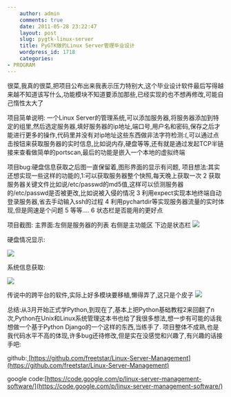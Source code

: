 ```yaml
---
    author: admin
    comments: true
    date: 2011-05-28 23:22:47
    layout: post
    slug: pygtk-linux-server
    title: PyGTK做的Linux Server管理毕业设计
    wordpress_id: 1718
    categories:
- PROGRAM
---
```


很菜,我真的很菜,把项目公布出来我表示压力特别大,这个毕业设计软件最后写得越来越不知道该写什么,功能模块不知道要添加那些,已经实现的也不想再修改,可能自己惰性太大了

项目简单说明: 一个Linux Server的管理系统,可以添加服务器,将服务器添加到特定的组里,然后选定服务器,填好服务器的ip地址,端口号,用户名和密码,保存之后才能进行更多的操作,代码里并没有对ip地址这些东西做非法字符检测:(,可以通过点击按钮来获取服务器的实时信息,比如说内存,硬盘等等,还有就是通过发起TCP半链接来查看做简单的portscan,最后的功能是嵌入一个本地的虚拟终端

项目bug:硬盘信息获取之后图一直保留着,图形界面的显示有问题, 项目想法:其实还想实现一些这样的功能的,1:可以获取服务器整个快照,每天晚上获取一次 2 获取服务器关键文件比如说/etc/passwd的md5值,这样可以侦测服务器的/etc/passwd是否被更改,比如说被入侵的情况 3 利用expect实现本地终端自动登录服务器,省去手动输入ssh的过程 4 利用pychartdir等实现服务器流量的实时体现,但是网速是个问题 5 等等.... 6 状态栏是否能用的更好点

项目截图:     主界面:左侧是服务器的列表 右侧是主功能区 下边是状态栏     ![](http://i.imgur.com/xKLql.png)

硬盘情况显示:

![](http://i.imgur.com/kUCpV.png)

系统信息获取:

![](http://i.imgur.com/ryxYL.png)

传说中的跨平台的软件,实际上好多模块要移植,懒得弄了,这只是个皮子    ![](http://i.imgur.com/fZpAa.png)

总结:从3月开始正式学Python,到现在了,基本上把Python基础教程2来回翻了n次,Python在Unix和Linux系统管理这本书也给了我很多想法,想一步有可能的话我想做一个基于Python Django的一个这样的东西,当练手了.    项目整体不成熟,也是我代码水平不高的体现,许多bug还待修改,但是实在没感觉和兴趣了,有兴趣的话接手吧:

github:[ ](https://github.com/freetstar/Linux-Server-Management)[https://github.com/freetstar/Linux-Server-Management](https://github.com/freetstar/Linux-Server-Management)

google code:[https://code.google.com/p/linux-server-management-software/](https://code.google.com/p/linux-server-management-software/)
